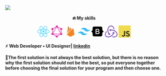 <img src="https://user-images.githubusercontent.com/60979458/218798315-374c9e14-1323-4828-b87d-863936c69a49.jpg" />

<p align="center" "> 
 <strong>             
   🔥 My skills
</p>
  <p align="center"> 
  

  <img src="https://github.com/devicons/devicon/blob/master/icons/react/react-original.svg" alt="react" width="40" height="40" />
  <img src="https://github.com/devicons/devicon/blob/master/icons/graphql/graphql-plain.svg" alt="vue" width="40" height="40" />
  <img src="https://github.com/devicons/devicon/blob/master/icons/firebase/firebase-plain.svg" alt="vue" width="40" height="40" />                                           <img src="https://github.com/devicons/devicon/blob/master/icons/tailwindcss/tailwindcss-plain.svg" alt="tailwindcss" width="40" height="40" />                            <img src="https://github.com/devicons/devicon/blob/master/icons/bootstrap/bootstrap-plain.svg" alt="bootstrap" width="40" height="40" />
  <img src="https://github.com/devicons/devicon/blob/master/icons/redux/redux-original.svg" alt="redux" width="40" height="40" />
  <img src="https://github.com/devicons/devicon/blob/master/icons/javascript/javascript-original.svg" alt="javascript" width="40" height="40" />
  
   
  ⚡️ Web Developer • UI Designer| [linkedin](https://www.linkedin.com/in/mehran-asadi-7289061b7/)
  <br> 
<p> 🌱The first solution is not always the best solution, but there is no reason why the first solution should not be the best, so put everyone together before choosing the final solution for your program and then choose one. </p>







